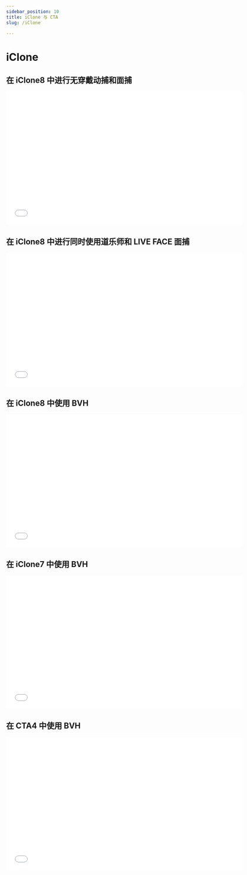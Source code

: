 ```yaml
---
sidebar_position: 10
title: iClone 与 CTA
slug: /iClone

---
```


# iClone

## 在 iClone8 中进行无穿戴动捕和面捕

<iframe src="//player.bilibili.com/player.html?bvid=BV1Cm4y1E7WE&autoplay=0" width="640" height="360" scrolling="no" border="0" frameborder="no" framespacing="0" allowfullscreen="true"> </iframe>

## 在 iClone8 中进行同时使用道乐师和 LIVE FACE 面捕

<iframe src="//player.bilibili.com/player.html?bvid=BV1Kz4y187Hv&autoplay=0" width="640" height="360" scrolling="no" border="0" frameborder="no" framespacing="0" allowfullscreen="true"> </iframe>

## 在 iClone8 中使用 BVH

<iframe src="//player.bilibili.com/player.html?bvid=BV15K411X73j&autoplay=0" width="640" height="360" scrolling="no" border="0" frameborder="no" framespacing="0" allowfullscreen="true"> </iframe>

## 在 iClone7 中使用 BVH

<iframe src="//player.bilibili.com/player.html?bvid=BV13B4y1h7yk&autoplay=0" width="640" height="360" scrolling="no" border="0" frameborder="no" framespacing="0" allowfullscreen="true"> </iframe>

## 在 CTA4 中使用 BVH

<iframe src="//player.bilibili.com/player.html?bvid=BV18G4y1p7xf&autoplay=0" width="640" height="360" scrolling="no" border="0" frameborder="no" framespacing="0" allowfullscreen="true"> </iframe>

